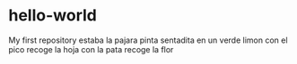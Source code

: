 # hello-world
My first repository
estaba la pajara pinta sentadita en un verde limon
con el pico recoge la hoja
con la pata recoge la flor
